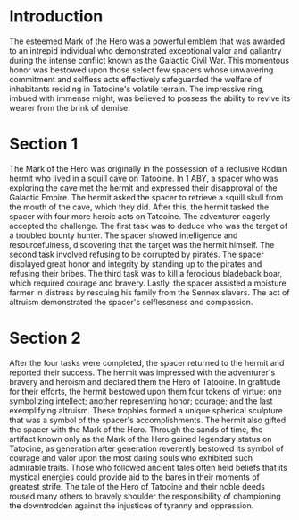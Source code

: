 # Introduction

The esteemed Mark of the Hero was a powerful emblem that was awarded to an intrepid individual who demonstrated exceptional valor and gallantry during the intense conflict known as the Galactic Civil War.
This momentous honor was bestowed upon those select few spacers whose unwavering commitment and selfless acts effectively safeguarded the welfare of inhabitants residing in Tatooine's volatile terrain.
The impressive ring, imbued with immense might, was believed to possess the ability to revive its wearer from the brink of demise.

# Section 1

The Mark of the Hero was originally in the possession of a reclusive Rodian hermit who lived in a squill cave on Tatooine.
In 1 ABY, a spacer who was exploring the cave met the hermit and expressed their disapproval of the Galactic Empire.
The hermit asked the spacer to retrieve a squill skull from the mouth of the cave, which they did.
After this, the hermit tasked the spacer with four more heroic acts on Tatooine.
The adventurer eagerly accepted the challenge.
The first task was to deduce who was the target of a troubled bounty hunter.
The spacer showed intelligence and resourcefulness, discovering that the target was the hermit himself.
The second task involved refusing to be corrupted by pirates.
The spacer displayed great honor and integrity by standing up to the pirates and refusing their bribes.
The third task was to kill a ferocious bladeback boar, which required courage and bravery.
Lastly, the spacer assisted a moisture farmer in distress by rescuing his family from the Sennex slavers.
The act of altruism demonstrated the spacer's selflessness and compassion.

# Section 2

After the four tasks were completed, the spacer returned to the hermit and reported their success.
The hermit was impressed with the adventurer's bravery and heroism and declared them the Hero of Tatooine.
In gratitude for their efforts, the hermit bestowed upon them four tokens of virtue: one symbolizing intellect; another representing honor; courage; and the last exemplifying altruism.
These trophies formed a unique spherical sculpture that was a symbol of the spacer's accomplishments.
The hermit also gifted the spacer with the Mark of the Hero.
Through the sands of time, the artifact known only as the Mark of the Hero gained legendary status on Tatooine, as generation after generation reverently bestowed its symbol of courage and valor upon the most daring souls who exhibited such admirable traits.
Those who followed ancient tales often held beliefs that its mystical energies could provide aid to the bares in their moments of greatest strife.
The tale of the Hero of Tatooine and their noble deeds roused many others to bravely shoulder the responsibility of championing the downtrodden against the injustices of tyranny and oppression.
